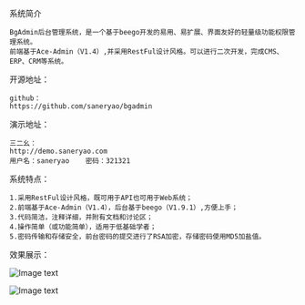 系统简介

    BgAdmin后台管理系统，是一个基于beego开发的易用、易扩展、界面友好的轻量级功能权限管理系统。
    前端基于Ace-Admin（V1.4）,并采用RestFul设计风格。可以进行二次开发，完成CMS、ERP、CRM等系统。



开源地址：

    github：
    https://github.com/saneryao/bgadmin


演示地址：

    三二幺：
    http://demo.saneryao.com
    用户名：saneryao    密码：321321


系统特点：

    1.采用RestFul设计风格，既可用于API也可用于Web系统；
    2.前端基于Ace-Admin（V1.4），后台基于beego（V1.9.1）,方便上手；
    3.代码简洁，注释详细，并附有文档和讨论区；
    4.操作简单（或功能简单），适用于低基础学者；
    5.密码传输和存储安全，前台密码的提交进行了RSA加密，存储密码使用MD5加盐值。


效果展示：

![Image text](http://www.saneryao.com/uploads/others/demo1.png)

![Image text](http://www.saneryao.com/uploads/others/demo2.png)

